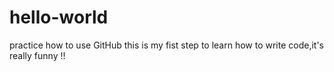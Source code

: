 # hello-world
practice how to use GitHub
this is my fist step to learn how to write code,it's really funny !! 
